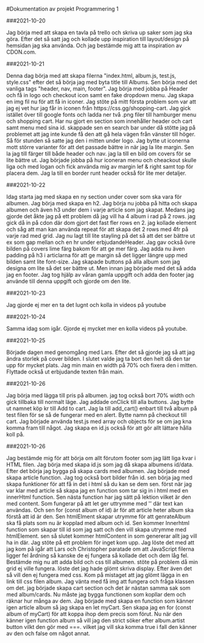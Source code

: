 #Dokumentation av projekt Programmering 1


###2021-10-20
<p> Jag börja med att skapa en tavla på trello och skriva up saker som jag ska göra. Efter det
så satt jag och kollade upp inspiration till layout/design på hemsidan jag ska använda. Och 
jag bestämde mig att ta inspiration av CDON.com.</p>

###2021-10-21
<p>Denna dag börja med att skapa filerna "index.html, album.js, test.js, style.css" efter
det så börja jag med byta title till Albums. Sen börja med det vanliga tags
"header, nav, main, footer". Jag börja med jobba på Header och få in logo och checkout icon
samt en fake dropdown menu. Jag skapa en img fil nu för att få in iconer. Jag stöte på mitt 
första problem som var att jag ej vet hur jag får in iconen från https://css.gg/shopping-cart.
Jag gick istället över till google fonts och ladda ner två .png filer till hamburger menu och
shopping cart. Har nu gjort en section som innehåller header och cart samt menu med sina id.
skappade sen en search bar under då stötte jag på problemet att jag inte kunde få den att gå 
hela vägen från vänster till höger. Så för stunden så satte jag den i mitten under logo.
Jag bytte ut iconerna mott större varianter för att det passade bättre in när jag la lite
margin. Sen la jag till färger till både header och nav. jag la till en bild om covers för
se lite bättre ut. Jag började jobba på hur iconeran menu och cheackout skulle liga och med
logan och fick använda mig av margin lef & right samt top för placera dem. Jag la till en
border runt header också för lite mer detaljer.</p>

###2021-10-22
<p>Idag starta jag med skapa en ny section under cover som ska vara för albumen. Jag börja
med skapa en h2. Jag börja nu jobba på hitta och skapa albumen och även h3 under dem i varje
article som jag skapat. Medans jag gjorde det åkte jag på ett problem då jag vill ha
4 album i rad på 2 rows. jag gick då in på cdon där dom gjort det fast fler rows en 2.
jag kollade element och såg att man kan använda repeat för att skapa det 2 rows med 4fr 
på varje rad med grid. Jag nu lagt till lite stayling på det så att det ser bättre ut
ex som gap mellan och en hr under erbjudandeHeader. Jag gav också övre bilden på covers 
lime färg bakom för att ge mer färg. Jag adda nu även padding på h3 i articlarna för att ge 
margin så det ligger längre upp med bilden samt lite font-size. Jag skapade buttons på alla 
album som jag designa om lite så det ser bättre ut. Men innan jag började med 
det så adda jag en footer. Jag tog hjälp av våran gamla uppgift och adda den footer jag
använde till denna uppgift och gjorde om den lite. </p>

###2021-10-23
<p>Jag gjorde ej mer en ta det lugnt och kolla in videos på youtube</p>

###2021-10-24 
<p>Samma idag som igår. Gjorde ej mycket mer en kolla videos på youtube.</p>

###2021-10-25
<p>Började dagen med genomgång med Lars. Efter det så gjorde jag så att jag ändra storlek på
cover bilden. I slutet valde jag ta bort den helt då den tar upp för mycket plats. Jag min
main en width på 70% och fixera den i mitten. Flyttade också ut erbjudande texten från main.
</p>

###2021-10-26
<p>Jag börja med lägga till pris på albumen. jag tog också bort 70% width och gick tillbaka 
till normalt läge. Jag addade onClick till alla buttons. Jag bytte ut namnet köp kr till
Add to cart. Jag la till add_cart() enbart till två album på test filen för se så de 
fungerar med en alert. Bytte namn på checkout till cart. Jag började använda test.js 
med array och objects för se om jag kna komma fram till något. Jag skapa en id.js också
för att gör allt lättare hålla koll på.</p>

###2021-10-26 
<p>Jag bestämde mig för att börja om allt förutom footer som jag lätt liga kvar 
i HTML filen. Jag börja med skapa id.js som jag då skapa albumens id/data.
Efter det börja jag bygga på skapa cards med albumen. Jag började med skapa article
function. Jag tog också bort bilder från id. sen börja jag med skapa funktioner för 
att få in det i html så du kan se dem sen. först när jag var klar med article så 
skapa jag en function som tar sig in i html med en innerHtml function. Sen nästa
function har jag sätt på lektion vilket är den med content. Som fungerar på att
let ger uttrymme med '' där text kan användas. Och sen for (const album of id) är för
att article heter album ska förstå att id är den. Sen htmlElment skapar utrymme för att
genrateAlbum ska få plats som nu är kopplad med album och id. Sen kommer Innerhtml 
function som skapar till id som jag satt och den vill skapa utrymme med htmlElement.
sen så slutet kommer htmlContent in som genererar allt jag vill ha in där. Jag stöte på
ett problem för inget kom upp. Jag löste det med att jag kom på igår att Lars och 
Christopher paratade om att JavaScript filerna ligger fel årdning så kanske de ej fungera 
så kollade det och dem låg fel. Bestämde mig nu att adda bild och css till albumen.
stöte på problem då min grid ej ville fungera. löste det jag hade glömt skriva display.
Efter även det så vill den ej fungera med css. Kom på mistaget att jag glömt lägga 
in en link till css filen album. Jag vänta med få img att fungera och fråga klassen om det.
jag började skapa cart section och det är nästan samma sak som med album/cards. Nu måste jag
bygga functionen som kopllar dem och räknar hur många av dem. Jag började med skapa en 
function som känner igen article album så jag skapa en let myCart. Sen skapa jag en 
for (const album of myCart) för att koppa ihop dem precis som förut. Nu när den känner igen
function album så vill jag den strict söker efter album.artist button vilkt den gör med ===.
vilket jag vill ska komma true i fall den känner av den och false om något annat.

</p>
